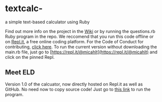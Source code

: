 # textcalc-
a simple text-based calculator using Ruby

Find out more info on the project in the [Wiki](https://github.com/micahlt/textcalc-/wiki) or by running the questions.rb Ruby program in the repo.
We reccomend that you run this code offline or on [Repl.it](https://repl.it/languages/ruby), a free online coding platform.
For the Code of Conduct for contributing, [click here](https://github.com/micahlt/textcalc-/blob/master/CODE_OF_CONDUCT.md).  To run the current version without downloading the main.rb file, just go to [https://repl.it/@micahlt](https://repl.it/@micahlt) and click on the pinned Repl.  

## Meet ELD
Version 1.0 of the calcuator, now directly hosted on Repl.it as well as GitHub.  No need now to copy source code!  Just go to [this link](https://repl.it/@micahlt/ELD-112) to run the program.
